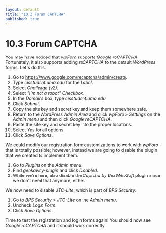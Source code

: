 ```yaml
---
layout: default
title: "10.3 Forum CAPTCHA"
published: true
---
```


# 10.3 Forum CAPTCHA

You may have noticed that _wpForo_ supports _Google reCAPTCHA_. Fortunately, it also supports adding _reCAPTCHA_ to the default _WordPress_ forms. Let's do this.

1. Go to <https://www.google.com/recaptcha/admin/create>.
2. Type _cisstudent.uma.edu_ for the _Label_.
3. Select _Challenge (v2)_.
4. Select _"I'm not a robot" Checkbox_.
5. In the _Domains_ box, type _cisstudent.uma.edu_
6. Click _Submit_.
7. Copy the site key and secret key and keep them somewhere safe.
8. Return to the _WordPress Admin Area_ and click _wpForo > Settings_ on the _Admin menu_ and then click _Google reCAPTCHA_.
9. Paste the site key and secret key into the proper locations.
10. Select _Yes_ for all options.
11. Click _Save Options_.

We could modify our registration form customizations to work with _wpForo_ - that is totally possible; however, instead we are going to disable the plugin that we created to implement them.

1. Go to _Plugins_ on the _Admin menu_.
2. Find _geekaway-plugin_ and click _Disabled_.
3. While we're here, also disable the _Captcha by BestWebSoft_ plugin since we don't need that anymore, either.

We now need to disable _JTC-Lite_, which is part of _BPS Security_.

1. Go to _BPS Security > JTC-Lite_ on the _Admin menu_.
2. Uncheck _Login Form_.
3. Click _Save Options_.

Time to test the registration and login forms again! You should now see _Google reCAPTCHA_ and it should work correctly.
